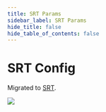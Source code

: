 ```yaml
---
title: SRT Params
sidebar_label: SRT Params
hide_title: false
hide_table_of_contents: false
---
```


# SRT Config

Migrated to [SRT](./srt.md).

![](https://ossrs.io/gif/v1/sls.gif?site=ossrs.io&path=/lts/doc/en/v6/srt-params)


